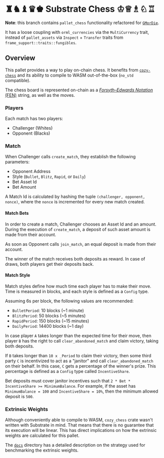 # ♜♞♝♛♚ Substrate Chess ♔♕♗♘♖

**Note**: this branch contains `pallet_chess` functionality refactored for [`GMorDie`](https://github.com/GMorDIE/gm-chain/).

It has a loose coupling with `orml_currencies` via the `MultiCurrency` trait, instead of `pallet_assets` via `Inspect` + `Transfer` traits from `frame_support::traits::fungibles`.

## Overview

This pallet provides a way to play on-chain chess. It benefits from [`cozy-chess`](https://crates.io/crates/cozy-chess) and its ability to compile to WASM out-of-the-box (`no_std` compatible).

The chess board is represented on-chain as a [*Forsyth–Edwards Notation* (FEN)](https://en.wikipedia.org/wiki/Forsyth%E2%80%93Edwards_Notation) string, as well as the moves.

### Players

Each match has two players:
- Challenger (Whites)
- Opponent (Blacks)

### Match

When Challenger calls `create_match`, they establish the following parameters:
- Opponent Address
- Style (`Bullet`, `Blitz`, `Rapid`, or `Daily`)
- Bet Asset Id
- Bet Amount

A Match Id is calculated by hashing the tuple `(challenger, opponent, nonce)`, where the `nonce` is incremented for every new match created.

#### Match Bets

In order to create a match, Challenger chooses an Asset Id and an amount. During the execution of `create_match`, a deposit of such asset amount is made from their account.

As soon as Opponent calls `join_match`, an equal deposit is made from their account.

The winner of the match receives both deposits as reward. In case of draws, both players get their deposits back.

#### Match Style

Match styles define how much time each player has to make their move. Time is measured in blocks, and each style is defined as a `Config` type.

Assuming 6s per block, the following values are recommended:
- `BulletPeriod`: 10 blocks (~1 minute)
- `BlitzPeriod`: 50 blocks (~5 minutes)
- `RapidPeriod`: 150 blocks (~15 minutes)
- `DailyPeriod`: 14400 blocks (~1 day)

In case player `A` takes longer than the expected time for their move, then player `B` has the right to call `clear_abandoned_match` and claim victory, taking both deposits.

If `B` takes longer than `10 x _Period` to claim their victory, then some third party `C` is incentivized to act as a "janitor" and call `clear_abandoned_match` on their behalf. In this case, `C` gets a percentage of the winner's prize.
This percentage is defined as a `Config` type called `IncentiveShare`.

Bet deposits must cover janitor incentives such that `2 * Bet * IncentiveShare >= MinimumBalance`.
For example, if the asset has `MinimumBalance = 100` and `IncentiveShare = 10%`, then the minimum allowed deposit is `500`.

### Extrinsic Weights

Although conveniently able to compile to WASM, `cozy_chess` crate wasn't written with Substrate in mind. That means that there is no guarantee that its execution will be linear. This has direct implications on how the extrinsic weights are calculated for this pallet.

The [`docs`](docs/) directory has a detailed description on the strategy used for benchmarking the extrinsic weights.